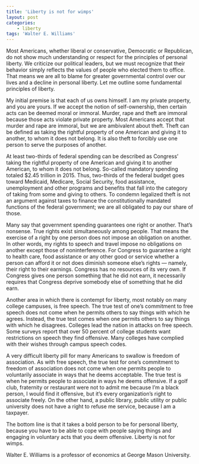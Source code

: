 ```yaml
---
title: 'Liberty is not for wimps'
layout: post
categories:
    - liberty
tags: 'Walter E. Williams'
---
```


Most Americans, whether liberal or conservative, Democratic or Republican, do not show much understanding or respect for the principles of personal liberty. We criticize our political leaders, but we must recognize that their behavior simply reflects the values of people who elected them to office. That means we are all to blame for greater governmental control over our lives and a decline in personal liberty. Let me outline some fundamental principles of liberty.  
  
My initial premise is that each of us owns himself. I am my private property, and you are yours. If we accept the notion of self-ownership, then certain acts can be deemed moral or immoral. Murder, rape and theft are immoral because those acts violate private property. Most Americans accept that murder and rape are immoral, but we are ambivalent about theft. Theft can be defined as taking the rightful property of one American and giving it to another, to whom it does not belong. It is also theft to forcibly use one person to serve the purposes of another.

At least two-thirds of federal spending can be described as Congress’ taking the rightful property of one American and giving it to another American, to whom it does not belong. So-called mandatory spending totaled $2.45 trillion in 2015. Thus, two-thirds of the federal budget goes toward Medicaid, Medicare, Social Security, food assistance, unemployment and other programs and benefits that fall into the category of taking from some and giving to others. To condemn legalized theft is not an argument against taxes to finance the constitutionally mandated functions of the federal government; we are all obligated to pay our share of those.

Many say that government spending guarantees one right or another. That’s nonsense. True rights exist simultaneously among people. That means the exercise of a right by one person does not impose an obligation on another. In other words, my rights to speech and travel impose no obligations on another except those of noninterference. For Congress to guarantee a right to health care, food assistance or any other good or service whether a person can afford it or not does diminish someone else’s rights — namely, their right to their earnings. Congress has no resources of its very own. If Congress gives one person something that he did not earn, it necessarily requires that Congress deprive somebody else of something that he did earn.

Another area in which there is contempt for liberty, most notably on many college campuses, is free speech. The true test of one’s commitment to free speech does not come when he permits others to say things with which he agrees. Instead, the true test comes when one permits others to say things with which he disagrees. Colleges lead the nation in attacks on free speech. Some surveys report that over 50 percent of college students want restrictions on speech they find offensive. Many colleges have complied with their wishes through campus speech codes.

A very difficult liberty pill for many Americans to swallow is freedom of association. As with free speech, the true test for one’s commitment to freedom of association does not come when one permits people to voluntarily associate in ways that he deems acceptable. The true test is when he permits people to associate in ways he deems offensive. If a golf club, fraternity or restaurant were not to admit me because I’m a black person, I would find it offensive, but it’s every organization’s right to associate freely. On the other hand, a public library, public utility or public university does not have a right to refuse me service, because I am a taxpayer.

The bottom line is that it takes a bold person to be for personal liberty, because you have to be able to cope with people saying things and engaging in voluntary acts that you deem offensive. Liberty is not for wimps.

Walter E. Williams is a professor of economics at George Mason University.